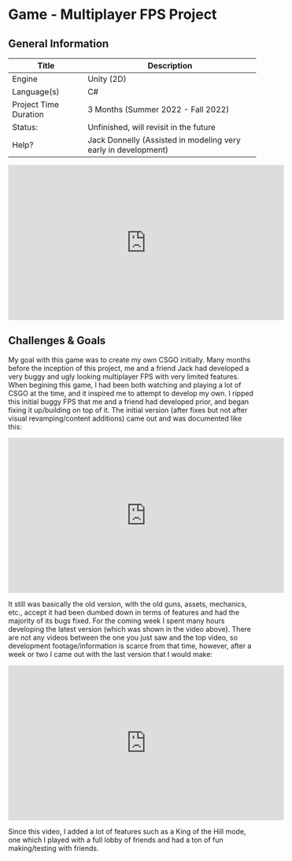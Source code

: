 # Game - Multiplayer FPS Project

## General Information

| Title | Description |
| ----------- | ------------------------------------ |
| Engine | Unity (2D) |
| Language(s) | C# |
| Project Time Duration | 3 Months (Summer 2022 - Fall 2022) |
| Status: | Unfinished, will revisit in the future |
| Help? | Jack Donnelly (Assisted in modeling very early in development) |

<iframe width="560" height="315" src="https://www.youtube.com/embed/EVAJz4lgN0w" title="YouTube video player" frameborder="0" allow="accelerometer; autoplay; clipboard-write; encrypted-media; gyroscope; picture-in-picture" allowfullscreen></iframe>

## Challenges & Goals

My goal with this game was to create my own CSGO initially. Many months before the inception of this project, me and a friend Jack had developed a very buggy and ugly looking multiplayer FPS with very limited features. When begining this game, I had been both watching and playing a lot of CSGO at the time, and it inspired me to attempt to develop my own. I ripped this initial buggy FPS that me and a friend had developed prior, and began fixing it up/building on top of it. The initial version (after fixes but not after visual revamping/content additions) came out and was documented like this:

<iframe width="560" height="315" src="https://www.youtube.com/embed/3ibsLgCRm0A" title="YouTube video player" frameborder="0" allow="accelerometer; autoplay; clipboard-write; encrypted-media; gyroscope; picture-in-picture" allowfullscreen></iframe>

It still was basically the old version, with the old guns, assets, mechanics, etc., accept it had been dumbed down in terms of features and had the majority of its bugs fixed. For the coming week I spent many hours developing the latest version (which was shown in the video above). There are not any videos between the one you just saw and the top video, so development footage/information is scarce from that time, however, after a week or two I came out with the last version that I would make:

<iframe width="560" height="315" src="https://www.youtube.com/embed/EVAJz4lgN0w" title="YouTube video player" frameborder="0" allow="accelerometer; autoplay; clipboard-write; encrypted-media; gyroscope; picture-in-picture" allowfullscreen></iframe>

Since this video, I added a lot of features such as a King of the Hill mode, one which I played with a full lobby of friends and had a ton of fun making/testing with friends.